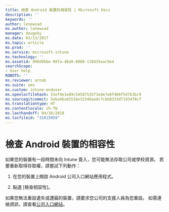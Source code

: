 ```yaml
---
title: 檢查 Android 裝置的相容性 | Microsoft Docs
description: ''
keywords: ''
author: lenewsad
ms.author: lanewsad
manager: dougeby
ms.date: 03/13/2017
ms.topic: article
ms.prod: ''
ms.service: microsoft-intune
ms.technology: ''
ms.assetid: d98d9bbe-98fa-48a9-8808-110435eac9e4
searchScope:
- User help
ROBOTS: ''
ms.reviewer: arnab
ms.suite: ems
ms.custom: intune-enduser
ms.openlocfilehash: 51ef4e1e89c54587535f3ede7e8f406f54763bc9
ms.sourcegitcommit: 5eba4bad151be32346aedc7cbb0333d71934f8cf
ms.translationtype: HT
ms.contentlocale: zh-TW
ms.lasthandoff: 04/16/2018
ms.locfileid: "31015059"
---
```

# <a name="check-compliance-on-your-android-device"></a>檢查 Android 裝置的相容性

如果您的裝置有一段時間未向 Intune 簽入，您可能無法存取公司或學校資源。 若要重新取得存取權，請嘗試下列動作：

1. 在您的裝置上開啟 Android 公司入口網站應用程式。

2. 點選 [檢查相容性]。

如果您無法重設遺失或遭竊的裝置，請要求您公司的支援人員為您重設。 如需連絡資訊，請查看[公司入口網站](https://portal.manage.microsoft.com#HelpDeskDialog)。
